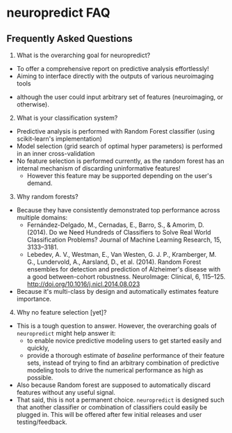 # neuropredict FAQ

## Frequently Asked Questions

1. What is the overarching goal for neuropredict?
  * To offer a comprehensive report on predictive analysis effortlessly!
  * Aiming to interface directly with the outputs of various neuroimaging tools
   - although the user could input arbitrary set of features (neuroimaging, or otherwise).
2. What is your classification system?
  * Predictive analysis is performed with Random Forest classifier (using scikit-learn's implementation) 
  * Model selection (grid search of optimal hyper parameters) is performed in an inner cross-validation
  * No feature selection is performed currently, as the random forest has an internal mechanism of discarding uninformative features! 
    * However this feature may be supported depending on the user's demand.
3. Why random forests?
  * Because they have consistently demonstrated top performance across multiple domains:
    * Fernández-Delgado, M., Cernadas, E., Barro, S., & Amorim, D. (2014). Do we Need Hundreds of Classifiers to Solve Real World Classification Problems? Journal of Machine Learning Research, 15, 3133–3181.
    * Lebedev, A. V., Westman, E., Van Westen, G. J. P., Kramberger, M. G., Lundervold, A., Aarsland, D., et al. (2014). Random Forest ensembles for detection and prediction of Alzheimer's disease with a good between-cohort robustness. NeuroImage: Clinical, 6, 115–125. http://doi.org/10.1016/j.nicl.2014.08.023
  * Because it's multi-class by design and automatically estimates feature importance.
4. Why no feature selection [yet]?
  * This is a tough question to answer. However, the overarching goals of `neuropredict` might help answer it:
    * to enable novice predictive modeling users to get started easily and quickly,
    * provide a thorough estimate of *baseline* performance of their feature sets, instead of trying to find an arbitrary combination of predictive modeling tools to drive the numerical performance as high as possible.
  * Also because Random forest are supposed to automatically discard features without any useful signal.
  * That said, this is not a permanent choice. `neuropredict` is designed such that another classifier or combination of classifiers could easily be plugged in. This will be offered after few initial releases and user testing/feedback.
  
   
